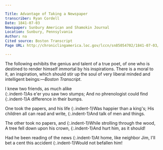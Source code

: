 ```yaml
---

Title: Advantage of Taking a Newspaper
transcriber: Ryan Cordell
Date: 1841-07-03
Newspaper: Sunbury American and Shamokin Journal
Location: Sunbury, Pennsylvania
Author: na
Cited source: Boston Transcript
Page URL: http://chroniclingamerica.loc.gov/lccn/sn85054702/1841-07-03/ed-1/seq-1/

---
```


The following exhibits the genius and talent of a true poet, of one who is destined to render himself immortal by his inspirations. There is a moral to it, an inspiration, which should stir up the soul of very liberal minded and intelligent beings:—*Boston Transcript*.

I knew two friends, as much alike  
{:.indent-1}As e'er you saw two stumps;
And no phrenologist could find
{:.indent-1}A difference in their bumps.

One took the papers, and his life
{:.indent-1}Was happier than a king's;
His children all can read and write,
{:.indent-1}And talk of men and things.

The other took no papers, and
{:.indent-1}While strolling through the wood,
A tree fell down upon his crown,
{:.indent-1}And hurt him, as it should!

Had he been reading of the news
{:.indent-1}At home, like neighbor Jim,
I'll bet a cent this accident
{:.indent-1}Would not befallen him!
